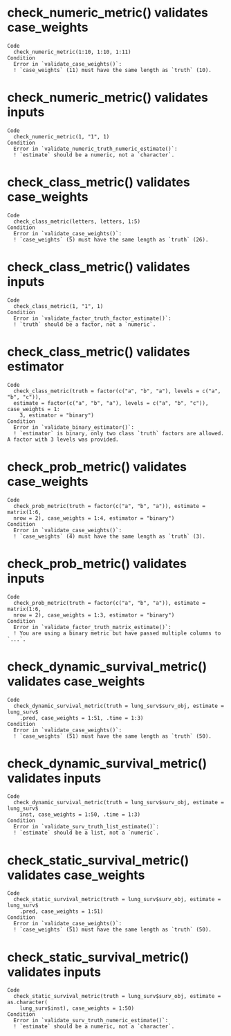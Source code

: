 # check_numeric_metric() validates case_weights

    Code
      check_numeric_metric(1:10, 1:10, 1:11)
    Condition
      Error in `validate_case_weights()`:
      ! `case_weights` (11) must have the same length as `truth` (10).

# check_numeric_metric() validates inputs

    Code
      check_numeric_metric(1, "1", 1)
    Condition
      Error in `validate_numeric_truth_numeric_estimate()`:
      ! `estimate` should be a numeric, not a `character`.

# check_class_metric() validates case_weights

    Code
      check_class_metric(letters, letters, 1:5)
    Condition
      Error in `validate_case_weights()`:
      ! `case_weights` (5) must have the same length as `truth` (26).

# check_class_metric() validates inputs

    Code
      check_class_metric(1, "1", 1)
    Condition
      Error in `validate_factor_truth_factor_estimate()`:
      ! `truth` should be a factor, not a `numeric`.

# check_class_metric() validates estimator

    Code
      check_class_metric(truth = factor(c("a", "b", "a"), levels = c("a", "b", "c")),
      estimate = factor(c("a", "b", "a"), levels = c("a", "b", "c")), case_weights = 1:
        3, estimator = "binary")
    Condition
      Error in `validate_binary_estimator()`:
      ! `estimator` is binary, only two class `truth` factors are allowed. A factor with 3 levels was provided.

# check_prob_metric() validates case_weights

    Code
      check_prob_metric(truth = factor(c("a", "b", "a")), estimate = matrix(1:6,
      nrow = 2), case_weights = 1:4, estimator = "binary")
    Condition
      Error in `validate_case_weights()`:
      ! `case_weights` (4) must have the same length as `truth` (3).

# check_prob_metric() validates inputs

    Code
      check_prob_metric(truth = factor(c("a", "b", "a")), estimate = matrix(1:6,
      nrow = 2), case_weights = 1:3, estimator = "binary")
    Condition
      Error in `validate_factor_truth_matrix_estimate()`:
      ! You are using a binary metric but have passed multiple columns to `...`.

# check_dynamic_survival_metric() validates case_weights

    Code
      check_dynamic_survival_metric(truth = lung_surv$surv_obj, estimate = lung_surv$
        .pred, case_weights = 1:51, .time = 1:3)
    Condition
      Error in `validate_case_weights()`:
      ! `case_weights` (51) must have the same length as `truth` (50).

# check_dynamic_survival_metric() validates inputs

    Code
      check_dynamic_survival_metric(truth = lung_surv$surv_obj, estimate = lung_surv$
        inst, case_weights = 1:50, .time = 1:3)
    Condition
      Error in `validate_surv_truth_list_estimate()`:
      ! `estimate` should be a list, not a `numeric`.

# check_static_survival_metric() validates case_weights

    Code
      check_static_survival_metric(truth = lung_surv$surv_obj, estimate = lung_surv$
        .pred, case_weights = 1:51)
    Condition
      Error in `validate_case_weights()`:
      ! `case_weights` (51) must have the same length as `truth` (50).

# check_static_survival_metric() validates inputs

    Code
      check_static_survival_metric(truth = lung_surv$surv_obj, estimate = as.character(
        lung_surv$inst), case_weights = 1:50)
    Condition
      Error in `validate_surv_truth_numeric_estimate()`:
      ! `estimate` should be a numeric, not a `character`.

